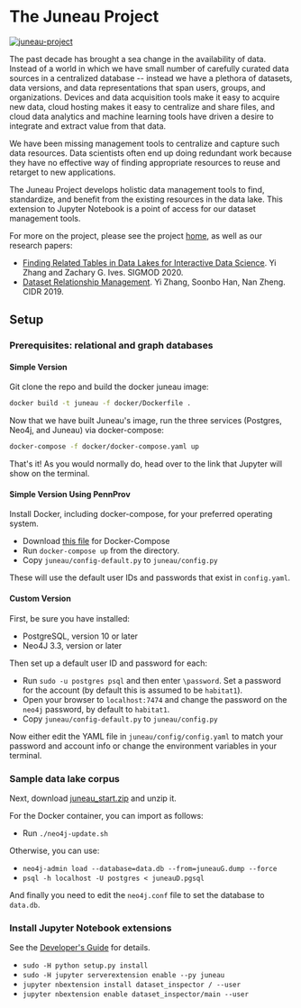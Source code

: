 # The Juneau Project

[![juneau-project](https://circleci.com/gh/juneau-project/juneau.svg?style=shield)](https://app.circleci.com/pipelines/github/juneau-project)
 
The past decade has brought a sea change in the availability of data. Instead of a world in which we have small number 
of carefully curated data sources in a centralized database -- instead we have a plethora of datasets, data versions, 
and data representations that span users, groups, and organizations. Devices and data acquisition tools make it easy to 
acquire new data, cloud hosting makes it easy to centralize and share files, and cloud data analytics and machine learning
 tools have driven a desire to integrate and extract value from that data.

We have been missing management tools to centralize and capture such data resources. Data scientists often end up doing
 redundant work because they have no effective way of finding appropriate resources to reuse and retarget to new applications.

The Juneau Project develops holistic data management tools to find, standardize, and benefit from the existing resources
 in the data lake.  This extension to Jupyter Notebook is a point of access for our dataset management tools. 

For more on the project, please see the project
[home](https://dbappserv.cis.upenn.edu/home/?q=node/259), as well as our research papers:

* [Finding Related Tables in Data Lakes for Interactive Data Science](https://www.cis.upenn.edu/~zives/research/Finding_Related_Tables_in_Data_Lakes_for_Interactive_Data_Science.pdf). Yi Zhang and Zachary G. Ives. SIGMOD 2020.
* [Dataset Relationship Management](http://cidrdb.org/cidr2019/papers/p55-ives-cidr19.pdf). Yi Zhang, Soonbo Han, Nan Zheng. CIDR 2019.

## Setup

### Prerequisites: relational and graph databases

#### Simple Version

Git clone the repo and build the docker juneau image:

```bash
docker build -t juneau -f docker/Dockerfile .
```

Now that we have built Juneau's image, run the three services (Postgres, Neo4j, and Juneau) via
docker-compose:

```bash
docker-compose -f docker/docker-compose.yaml up
```

That's it! As you would normally do, head over to the link that Jupyter will show on the terminal.


#### Simple Version Using PennProv

Install Docker, including docker-compose, for your preferred operating system.

* Download [this file](https://bitbucket.org/penndb/pennprov/raw/f6fa02fdebdd1bf99a6abc25f56b9dcaf4d28e26/docker-container/docker-compose.yml) for Docker-Compose
* Run `docker-compose up` from the directory.
* Copy `juneau/config-default.py` to `juneau/config.py`

These will use the default user IDs and passwords that exist in `config.yaml`.

#### Custom Version

First, be sure you have installed:

* PostgreSQL, version 10 or later
* Neo4J 3.3, version or later

Then set up a default user ID and password for each: 

* Run `sudo -u postgres psql` and then enter `\password`.  Set a password for the account (by default this is assumed to be `habitat1`).
* Open your browser to `localhost:7474` and change the password on the `neo4j` password, by default to `habitat1`.
* Copy `juneau/config-default.py` to `juneau/config.py` 

Now either edit the YAML file in `juneau/config/config.yaml` to match your password and account info or
change the environment variables in your terminal.

### Sample data lake corpus

Next, download [juneau_start.zip](https://slack-files.com/T239LE4BH-F017E751CR2-dc5d4c5c86) and unzip it.

For the Docker container, you can import as follows:
* Run `./neo4j-update.sh`

Otherwise, you can use:
* `neo4j-admin load --database=data.db --from=juneauG.dump --force`
* `psql -h localhost -U postgres < juneauD.pgsql`

And finally you need to edit the `neo4j.conf` file to set the database
to `data.db`.

### Install Jupyter Notebook extensions

See the [Developer's Guide](docs/Developers.md) for details.

* `sudo -H python setup.py install`
* `sudo -H jupyter serverextension enable --py juneau`
* `jupyter nbextension install dataset_inspector / --user`
* `jupyter nbextension enable dataset_inspector/main --user`
